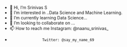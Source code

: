 - 👋 Hi, I’m Srinivas S
- 👀 I’m interested in ..Data Science and Machine Learning.
- 🌱 I’m currently learning Data Science...
- 💞️ I’m looking to collaborate on ...
- 📫 How to reach me Instagram: @naanu_srinivas_
-                    Twitter: @say_my_name_69 

<!---
srinivas254/srinivas254 is a ✨ special ✨ repository because its `README.md` (this file) appears on your GitHub profile.
You can click the Preview link to take a look at your changes.
--->
